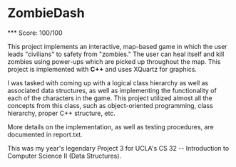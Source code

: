 # ZombieDash

*** Score: 100/100

This project implements an interactive, map-based game in which the user leads "civilians" to safety from "zombies." The user can heal itself and kill zombies using power-ups which are picked up throughout the map. This project is implemented with **C++** and uses XQuartz for graphics. 

I was tasked with coming up with a logical class hierarchy as well as associated data structures, as well as implementing the functionality of each of the characters in the game. This project utilized almost all the concepts from this class, such as object-oriented programming, class hierarchy, proper C++ structure, etc. 

More details on the implementation, as well as testing procedures, are documented in report.txt. 

This was my year's legendary Project 3 for UCLA's CS 32 -- Introduction to Computer Science II (Data Structures).
